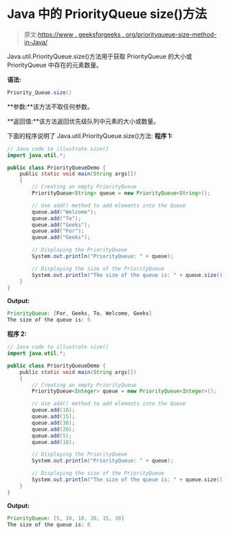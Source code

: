 # Java 中的 PriorityQueue size()方法

> 原文:[https://www . geeksforgeeks . org/priorityqueue-size-method-in-Java/](https://www.geeksforgeeks.org/priorityqueue-size-method-in-java/)

Java.util.PriorityQueue.size()方法用于获取 PriorityQueue 的大小或 PriorityQueue 中存在的元素数量。

**语法:**

```java
Priority_Queue.size()

```

**参数:**该方法不取任何参数。

**返回值:**该方法返回优先级队列中元素的大小或数量。

下面的程序说明了 Java.util.PriorityQueue.size()方法:
**程序 1:**

```java
// Java code to illustrate size()
import java.util.*;

public class PriorityQueueDemo {
    public static void main(String args[])
    {
        // Creating an empty PriorityQueue
        PriorityQueue<String> queue = new PriorityQueue<String>();

        // Use add() method to add elements into the Queue
        queue.add("Welcome");
        queue.add("To");
        queue.add("Geeks");
        queue.add("For");
        queue.add("Geeks");

        // Displaying the PriorityQueue
        System.out.println("PriorityQueue: " + queue);

        // Displaying the size of the PriorityQueue
        System.out.println("The size of the queue is: " + queue.size());
    }
}
```

**Output:**

```java
PriorityQueue: [For, Geeks, To, Welcome, Geeks]
The size of the queue is: 5

```

**程序 2:**

```java
// Java code to illustrate size()
import java.util.*;

public class PriorityQueueDemo {
    public static void main(String args[])
    {
        // Creating an empty PriorityQueue
        PriorityQueue<Integer> queue = new PriorityQueue<Integer>();

        // Use add() method to add elements into the Queue
        queue.add(10);
        queue.add(15);
        queue.add(30);
        queue.add(20);
        queue.add(5);
        queue.add(18);

        // Displaying the PriorityQueue
        System.out.println("PriorityQueue: " + queue);

        // Displaying the size of the PriorityQueue
        System.out.println("The size of the queue is: " + queue.size());
    }
}
```

**Output:**

```java
PriorityQueue: [5, 10, 18, 20, 15, 30]
The size of the queue is: 6

```